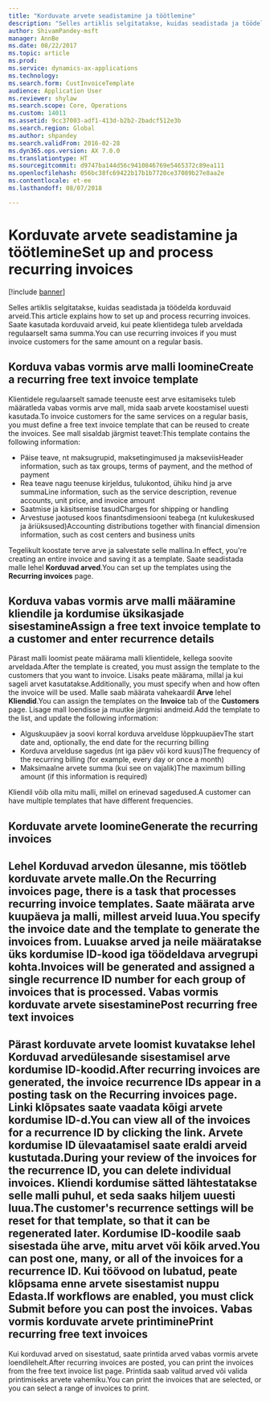 ```yaml
---
title: "Korduvate arvete seadistamine ja töötlemine"
description: "Selles artiklis selgitatakse, kuidas seadistada ja töödelda korduvaid arveid. Saate kasutada korduvaid arveid, kui peate klientidega tuleb arveldada regulaarselt sama summa."
author: ShivamPandey-msft
manager: AnnBe
ms.date: 08/22/2017
ms.topic: article
ms.prod: 
ms.service: dynamics-ax-applications
ms.technology: 
ms.search.form: CustInvoiceTemplate
audience: Application User
ms.reviewer: shylaw
ms.search.scope: Core, Operations
ms.custom: 14011
ms.assetid: 9cc37003-adf1-413d-b2b2-2badcf512e3b
ms.search.region: Global
ms.author: shpandey
ms.search.validFrom: 2016-02-28
ms.dyn365.ops.version: AX 7.0.0
ms.translationtype: HT
ms.sourcegitcommit: d9747ba144d56c9410846769e5465372c89ea111
ms.openlocfilehash: 056bc38fc69422b17b1b7720ce37089b27e8aa2e
ms.contentlocale: et-ee
ms.lasthandoff: 08/07/2018

---
```


# <a name="set-up-and-process-recurring-invoices"></a><span data-ttu-id="e4c04-104">Korduvate arvete seadistamine ja töötlemine</span><span class="sxs-lookup"><span data-stu-id="e4c04-104">Set up and process recurring invoices</span></span>

[!include [banner](../includes/banner.md)]

<span data-ttu-id="e4c04-105">Selles artiklis selgitatakse, kuidas seadistada ja töödelda korduvaid arveid.</span><span class="sxs-lookup"><span data-stu-id="e4c04-105">This article explains how to set up and process recurring invoices.</span></span> <span data-ttu-id="e4c04-106">Saate kasutada korduvaid arveid, kui peate klientidega tuleb arveldada regulaarselt sama summa.</span><span class="sxs-lookup"><span data-stu-id="e4c04-106">You can use recurring invoices if you must invoice customers for the same amount on a regular basis.</span></span>

<a name="create-a-recurring-free-text-invoice-template"></a><span data-ttu-id="e4c04-107">Korduva vabas vormis arve malli loomine</span><span class="sxs-lookup"><span data-stu-id="e4c04-107">Create a recurring free text invoice template</span></span>
---------------------------------------------

<span data-ttu-id="e4c04-108">Klientidele regulaarselt samade teenuste eest arve esitamiseks tuleb määratleda vabas vormis arve mall, mida saab arvete koostamisel uuesti kasutada.</span><span class="sxs-lookup"><span data-stu-id="e4c04-108">To invoice customers for the same services on a regular basis, you must define a free text invoice template that can be reused to create the invoices.</span></span> <span data-ttu-id="e4c04-109">See mall sisaldab järgmist teavet:</span><span class="sxs-lookup"><span data-stu-id="e4c04-109">This template contains the following information:</span></span>

-   <span data-ttu-id="e4c04-110">Päise teave, nt maksugrupid, maksetingimused ja makseviis</span><span class="sxs-lookup"><span data-stu-id="e4c04-110">Header information, such as tax groups, terms of payment, and the method of payment</span></span>
-   <span data-ttu-id="e4c04-111">Rea teave nagu teenuse kirjeldus, tulukontod, ühiku hind ja arve summa</span><span class="sxs-lookup"><span data-stu-id="e4c04-111">Line information, such as the service description, revenue accounts, unit price, and invoice amount</span></span>
-   <span data-ttu-id="e4c04-112">Saatmise ja käsitsemise tasud</span><span class="sxs-lookup"><span data-stu-id="e4c04-112">Charges for shipping or handling</span></span>
-   <span data-ttu-id="e4c04-113">Arvestuse jaotused koos finantsdimensiooni teabega (nt kulukeskused ja äriüksused)</span><span class="sxs-lookup"><span data-stu-id="e4c04-113">Accounting distributions together with financial dimension information, such as cost centers and business units</span></span>

<span data-ttu-id="e4c04-114">Tegelikult koostate terve arve ja salvestate selle mallina.</span><span class="sxs-lookup"><span data-stu-id="e4c04-114">In effect, you're creating an entire invoice and saving it as a template.</span></span> <span data-ttu-id="e4c04-115">Saate seadistada malle lehel **Korduvad arved**.</span><span class="sxs-lookup"><span data-stu-id="e4c04-115">You can set up the templates using the **Recurring invoices** page.</span></span>

## <a name="assign-a-free-text-invoice-template-to-a-customer-and-enter-recurrence-details"></a><span data-ttu-id="e4c04-116">Korduva vabas vormis arve malli määramine kliendile ja kordumise üksikasjade sisestamine</span><span class="sxs-lookup"><span data-stu-id="e4c04-116">Assign a free text invoice template to a customer and enter recurrence details</span></span>
<span data-ttu-id="e4c04-117">Pärast malli loomist peate määrama malli klientidele, kellega soovite arveldada.</span><span class="sxs-lookup"><span data-stu-id="e4c04-117">After the template is created, you must assign the template to the customers that you want to invoice.</span></span> <span data-ttu-id="e4c04-118">Lisaks peate määrama, millal ja kui sageli arvet kasutatakse.</span><span class="sxs-lookup"><span data-stu-id="e4c04-118">Additionally, you must specify when and how often the invoice will be used.</span></span> <span data-ttu-id="e4c04-119">Malle saab määrata vahekaardil **Arve** lehel **Kliendid**.</span><span class="sxs-lookup"><span data-stu-id="e4c04-119">You can assign the templates on the **Invoice** tab of the **Customers** page.</span></span> <span data-ttu-id="e4c04-120">Lisage mall loendisse ja muutke järgmisi andmeid.</span><span class="sxs-lookup"><span data-stu-id="e4c04-120">Add the template to the list, and update the following information:</span></span>

-   <span data-ttu-id="e4c04-121">Alguskuupäev ja soovi korral korduva arvelduse lõppkuupäev</span><span class="sxs-lookup"><span data-stu-id="e4c04-121">The start date and, optionally, the end date for the recurring billing</span></span>
-   <span data-ttu-id="e4c04-122">Korduva arvelduse sagedus (nt iga päev või kord kuus)</span><span class="sxs-lookup"><span data-stu-id="e4c04-122">The frequency of the recurring billing (for example, every day or once a month)</span></span>
-   <span data-ttu-id="e4c04-123">Maksimaalne arvete summa (kui see on vajalik)</span><span class="sxs-lookup"><span data-stu-id="e4c04-123">The maximum billing amount (if this information is required)</span></span>

<span data-ttu-id="e4c04-124">Kliendil võib olla mitu malli, millel on erinevad sagedused.</span><span class="sxs-lookup"><span data-stu-id="e4c04-124">A customer can have multiple templates that have different frequencies.</span></span>

## <a name="generate-the-recurring-invoices"></a><span data-ttu-id="e4c04-125">Korduvate arvete loomine</span><span class="sxs-lookup"><span data-stu-id="e4c04-125">Generate the recurring invoices</span></span>
<span data-ttu-id="e4c04-126">Lehel **Korduvad arved**on ülesanne, mis töötleb korduvate arvete malle.</span><span class="sxs-lookup"><span data-stu-id="e4c04-126">On the **Recurring invoices** page, there is a task that processes recurring invoice templates.</span></span> <span data-ttu-id="e4c04-127">Saate määrata arve kuupäeva ja malli, millest arveid luua.</span><span class="sxs-lookup"><span data-stu-id="e4c04-127">You specify the invoice date and the template to generate the invoices from.</span></span> <span data-ttu-id="e4c04-128">Luuakse arved ja neile määratakse üks kordumise ID-kood iga töödeldava arvegrupi kohta.</span><span class="sxs-lookup"><span data-stu-id="e4c04-128">Invoices will be generated and assigned a single recurrence ID number for each group of invoices that is processed.</span></span>
<span data-ttu-id="e4c04-129">Vabas vormis korduvate arvete sisestamine</span><span class="sxs-lookup"><span data-stu-id="e4c04-129">Post recurring free text invoices</span></span>
---------------------------------

<span data-ttu-id="e4c04-130">Pärast korduvate arvete loomist kuvatakse lehel **Korduvad arved**ülesande sisestamisel arve kordumise ID-koodid.</span><span class="sxs-lookup"><span data-stu-id="e4c04-130">After recurring invoices are generated, the invoice recurrence IDs appear in a posting task on the **Recurring invoices** page.</span></span> <span data-ttu-id="e4c04-131">Linki klõpsates saate vaadata kõigi arvete kordumise ID-d.</span><span class="sxs-lookup"><span data-stu-id="e4c04-131">You can view all of the invoices for a recurrence ID by clicking the link.</span></span> <span data-ttu-id="e4c04-132">Arvete kordumise ID ülevaatamisel saate eraldi arveid kustutada.</span><span class="sxs-lookup"><span data-stu-id="e4c04-132">During your review of the invoices for the recurrence ID, you can delete individual invoices.</span></span> <span data-ttu-id="e4c04-133">Kliendi kordumise sätted lähtestatakse selle malli puhul, et seda saaks hiljem uuesti luua.</span><span class="sxs-lookup"><span data-stu-id="e4c04-133">The customer's recurrence settings will be reset for that template, so that it can be regenerated later.</span></span> <span data-ttu-id="e4c04-134">Kordumise ID-koodile saab sisestada ühe arve, mitu arvet või kõik arved.</span><span class="sxs-lookup"><span data-stu-id="e4c04-134">You can post one, many, or all of the invoices for a recurrence ID.</span></span> <span data-ttu-id="e4c04-135">Kui töövood on lubatud, peate klõpsama enne arvete sisestamist nuppu **Edasta**.</span><span class="sxs-lookup"><span data-stu-id="e4c04-135">If workflows are enabled, you must click **Submit** before you can post the invoices.</span></span>
<span data-ttu-id="e4c04-136">Vabas vormis korduvate arvete printimine</span><span class="sxs-lookup"><span data-stu-id="e4c04-136">Print recurring free text invoices</span></span>
----------------------------------

<span data-ttu-id="e4c04-137">Kui korduvad arved on sisestatud, saate printida arved vabas vormis arvete loendilehelt.</span><span class="sxs-lookup"><span data-stu-id="e4c04-137">After recurring invoices are posted, you can print the invoices from the free text invoice list page.</span></span> <span data-ttu-id="e4c04-138">Printida saab valitud arved või valida printimiseks arvete vahemiku.</span><span class="sxs-lookup"><span data-stu-id="e4c04-138">You can print the invoices that are selected, or you can select a range of invoices to print.</span></span>




